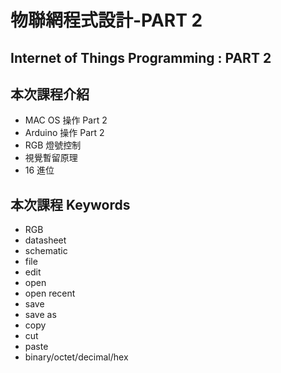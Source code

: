 # 物聯網程式設計-PART 2

## Internet of Things Programming : PART 2

## 本次課程介紹

- MAC OS 操作 Part 2
- Arduino 操作 Part 2
- RGB 燈號控制
- 視覺暫留原理
- 16 進位

## 本次課程 Keywords

- RGB
- datasheet
- schematic
- file
- edit
- open
- open recent
- save
- save as
- copy
- cut
- paste
- binary/octet/decimal/hex
